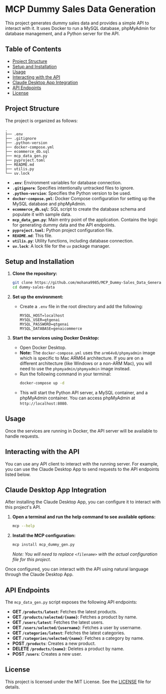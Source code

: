 # MCP Dummy Sales Data Generation

This project generates dummy sales data and provides a simple API to interact with it. It uses Docker to run a MySQL database, phpMyAdmin for database management, and a Python server for the API.

## Table of Contents

- [Project Structure](#project-structure)
- [Setup and Installation](#setup-and-installation)
- [Usage](#usage)
- [Interacting with the API](#interacting-with-the-api)
- [Claude Desktop App Integration](#claude-desktop-app-integration)
- [API Endpoints](#api-endpoints)
- [License](#license)

## Project Structure

The project is organized as follows:

```
.
├── .env
├── .gitignore
├── .python-version
├── docker-compose.yml
├── ecommerce_db.sql
├── mcp_data_gen.py
├── pyproject.toml
├── README.md
├── utilis.py
└── uv.lock
```

-   **`.env`**: Environment variables for database connection.
-   **`.gitignore`**: Specifies intentionally untracked files to ignore.
-   **`.python-version`**: Specifies the Python version to be used.
-   **`docker-compose.yml`**: Docker Compose configuration for setting up the MySQL database and phpMyAdmin.
-   **`ecommerce_db.sql`**: SQL script to create the database schema and populate it with sample data.
-   **`mcp_data_gen.py`**: Main entry point of the application. Contains the logic for generating dummy data and the API endpoints.
-   **`pyproject.toml`**: Python project configuration file.
-   **`README.md`**: This file.
-   **`utilis.py`**: Utility functions, including database connection.
-   **`uv.lock`**: A lock file for the `uv` package manager.

## Setup and Installation

1.  **Clone the repository:**
    ```bash
    git clone https://github.com/mohana9985/MCP_Dummy-Sales_Data_Generation.git
    cd dummy-sales-data
    ```

2.  **Set up the environment:**
    - Create a `.env` file in the root directory and add the following:
      ```
      MYSQL_HOST=localhost
      MYSQL_USER=qtgenai
      MYSQL_PASSWORD=qtgenai
      MYSQL_DATABASE=genaicommerce
      ```

3.  **Start the services using Docker Desktop:**
    - Open Docker Desktop.
    - **Note:** The `docker-compose.yml` uses the `arm64v8/phpmyadmin` image which is specific to Mac ARM64 architecture. If you are on a different architecture (like Windows or a non-ARM Mac), you will need to use the `phpmyadmin/phpmyadmin` image instead.
    - Run the following command in your terminal:
      ```bash
      docker-compose up -d
      ```
    - This will start the Python API server, a MySQL container, and a phpMyAdmin container. You can access phpMyAdmin at `http://localhost:8080`.

## Usage

Once the services are running in Docker, the API server will be available to handle requests.

## Interacting with the API

You can use any API client to interact with the running server. For example, you can use the Claude Desktop App to send requests to the API endpoints listed below.

## Claude Desktop App Integration

After installing the Claude Desktop App, you can configure it to interact with this project's API.

1.  **Open a terminal and run the help command to see available options:**
    ```bash
    mcp --help
    ```
2.  **Install the MCP configuration:**
    ```bash
    mcp install mcp_dummy_gen.py
    ```
    *Note: You will need to replace `<filename>` with the actual configuration file for this project.*

Once configured, you can interact with the API using natural language through the Claude Desktop App.

## API Endpoints

The `mcp_data_gen.py` script exposes the following API endpoints:

-   **GET `/products/latest`**: Fetches the latest products.
-   **GET `/products/selected/{name}`**: Fetches a product by name.
-   **GET `/users/latest`**: Fetches the latest users.
-   **GET `/users/selected/{username}`**: Fetches a user by username.
-   **GET `/categories/latest`**: Fetches the latest categories.
-   **GET `/categories/selected/{name}`**: Fetches a category by name.
-   **POST `/products`**: Creates a new product.
-   **DELETE `/products/{name}`**: Deletes a product by name.
-   **POST `/users`**: Creates a new user.


## License

This project is licensed under the MIT License. See the [LICENSE](LICENSE) file for details.

